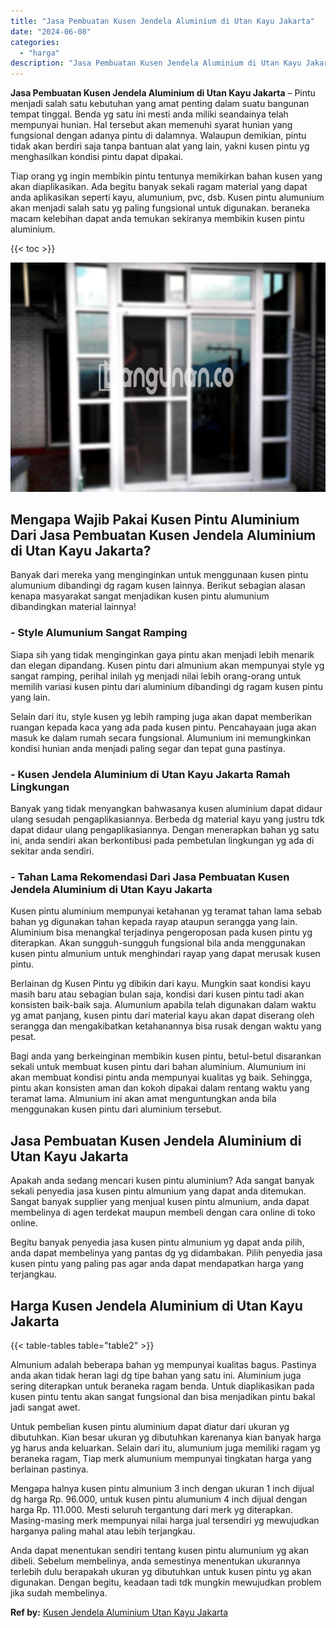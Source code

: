 ```yaml
---
title: "Jasa Pembuatan Kusen Jendela Aluminium di Utan Kayu Jakarta"
date: "2024-06-08"
categories: 
  - "harga"
description: "Jasa Pembuatan Kusen Jendela Aluminium di Utan Kayu Jakarta. Anda dapat menentukan sendiri tentang kusen pintu alumunium yg akan dibeli. Sebelum membelinya,..."
---
```


**Jasa Pembuatan Kusen Jendela Aluminium di Utan Kayu Jakarta** – Pintu menjadi salah satu kebutuhan yang amat penting dalam suatu bangunan tempat tinggal. Benda yg satu ini mesti anda miliki seandainya telah mempunyai hunian. Hal tersebut akan memenuhi syarat hunian yang fungsional dengan adanya pintu di dalamnya. Walaupun demikian, pintu tidak akan berdiri saja tanpa bantuan alat yang lain, yakni kusen pintu yg menghasilkan kondisi pintu dapat dipakai.

Tiap orang yg ingin membikin pintu tentunya memikirkan bahan kusen yang akan diaplikasikan. Ada begitu banyak sekali ragam material yang dapat anda aplikasikan seperti kayu, alumunium, pvc, dsb. Kusen pintu alumunium akan menjadi salah satu yg paling fungsional untuk digunakan. beraneka macam kelebihan dapat anda temukan sekiranya membikin kusen pintu aluminium.

{{< toc >}}

![Jasa Pembuatan Kusen Jendela Aluminium di Utan Kayu Jakarta](/images/harga-kusen-jendela-alumunium-33.png)

## Mengapa Wajib Pakai Kusen Pintu Aluminium Dari Jasa Pembuatan Kusen Jendela Aluminium di Utan Kayu Jakarta?

Banyak dari mereka yang menginginkan untuk menggunaan kusen pintu alumunium dibandingi dg ragam kusen lainnya. Berikut sebagian alasan kenapa masyarakat sangat menjadikan kusen pintu alumunium dibandingkan material lainnya!

### \- Style Alumunium Sangat Ramping

Siapa sih yang tidak menginginkan gaya pintu akan menjadi lebih menarik dan elegan dipandang. Kusen pintu dari almunium akan mempunyai style yg sangat ramping, perihal inilah yg menjadi nilai lebih orang-orang untuk memilih variasi kusen pintu dari aluminium dibandingi dg ragam kusen pintu yang lain.

Selain dari itu, style kusen yg lebih ramping juga akan dapat memberikan ruangan kepada kaca yang ada pada kusen pintu. Pencahayaan juga akan masuk ke dalam rumah secara fungsional. Alumunium ini memungkinkan kondisi hunian anda menjadi paling segar dan tepat guna pastinya.

### \- Kusen Jendela Aluminium di Utan Kayu Jakarta Ramah Lingkungan

Banyak yang tidak menyangkan bahwasanya kusen aluminium dapat didaur ulang sesudah pengaplikasiannya. Berbeda dg material kayu yang justru tdk dapat didaur ulang pengaplikasiannya. Dengan menerapkan bahan yg satu ini, anda sendiri akan berkontibusi pada pembetulan lingkungan yg ada di sekitar anda sendiri.

### \- Tahan Lama Rekomendasi Dari Jasa Pembuatan Kusen Jendela Aluminium di Utan Kayu Jakarta

Kusen pintu aluminium mempunyai ketahanan yg teramat tahan lama sebab bahan yg digunakan tahan kepada rayap ataupun serangga yang lain. Aluminium bisa menangkal terjadinya pengeroposan pada kusen pintu yg diterapkan. Akan sungguh-sungguh fungsional bila anda menggunakan kusen pintu almunium untuk menghindari rayap yang dapat merusak kusen pintu.

Berlainan dg Kusen Pintu yg dibikin dari kayu. Mungkin saat kondisi kayu masih baru atau sebagian bulan saja, kondisi dari kusen pintu tadi akan konsisten baik-baik saja. Alumunium apabila telah digunakan dalam waktu yg amat panjang, kusen pintu dari material kayu akan dapat diserang oleh serangga dan mengakibatkan ketahanannya bisa rusak dengan waktu yang pesat.

Bagi anda yang berkeinginan membikin kusen pintu, betul-betul disarankan sekali untuk membuat kusen pintu dari bahan aluminium. Alumunium ini akan membuat kondisi pintu anda mempunyai kualitas yg baik. Sehingga, pintu akan konsisten aman dan kokoh dipakai dalam rentang waktu yang teramat lama. Almunium ini akan amat menguntungkan anda bila menggunakan kusen pintu dari aluminium tersebut.

## Jasa Pembuatan Kusen Jendela Aluminium di Utan Kayu Jakarta

Apakah anda sedang mencari kusen pintu aluminium? Ada sangat banyak sekali penyedia jasa kusen pintu almunium yang dapat anda ditemukan. Sangat banyak supplier yang menjual kusen pintu almunium, anda dapat membelinya di agen terdekat maupun membeli dengan cara online di toko online.

Begitu banyak penyedia jasa kusen pintu almunium yg dapat anda pilih, anda dapat membelinya yang pantas dg yg didambakan. Pilih penyedia jasa kusen pintu yang paling pas agar anda dapat mendapatkan harga yang terjangkau.

## Harga Kusen Jendela Aluminium di Utan Kayu Jakarta

{{< table-tables table="table2" >}}

Almunium adalah beberapa bahan yg mempunyai kualitas bagus. Pastinya anda akan tidak heran lagi dg tipe bahan yang satu ini. Aluminium juga sering diterapkan untuk beraneka ragam benda. Untuk diaplikasikan pada kusen pintu tentu akan sangat fungsional dan bisa menjadikan pintu bakal jadi sangat awet.

Untuk pembelian kusen pintu aluminium dapat diatur dari ukuran yg dibutuhkan. Kian besar ukuran yg dibutuhkan karenanya kian banyak harga yg harus anda keluarkan. Selain dari itu, alumunium juga memiliki ragam yg beraneka ragam, Tiap merk alumunium mempunyai tingkatan harga yang berlainan pastinya.

Mengapa halnya kusen pintu almunium 3 inch dengan ukuran 1 inch dijual dg harga Rp. 96.000, untuk kusen pintu alumunium 4 inch dijual dengan harga Rp. 111.000. Mesti seluruh tergantung dari merk yg diterapkan. Masing-masing merk mempunyai nilai harga jual tersendiri yg mewujudkan harganya paling mahal atau lebih terjangkau.

Anda dapat menentukan sendiri tentang kusen pintu alumunium yg akan dibeli. Sebelum membelinya, anda semestinya menentukan ukurannya terlebih dulu berapakah ukuran yg dibutuhkan untuk kusen pintu yg akan digunakan. Dengan begitu, keadaan tadi tdk mungkin mewujudkan problem jika sudah membelinya.

**Ref by:** [Kusen Jendela Aluminium Utan Kayu Jakarta](https://id.wikipedia.org/wiki/Kusen)
